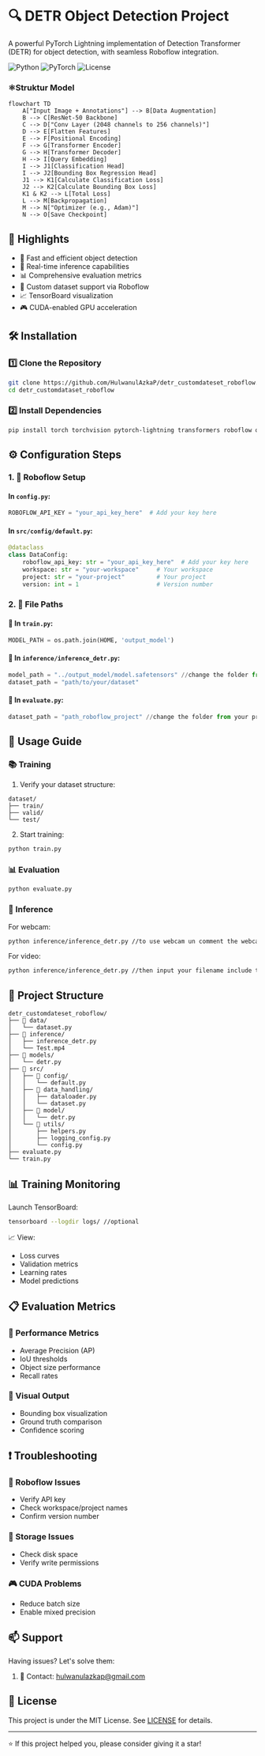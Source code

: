 # 🔍 DETR Object Detection Project

A powerful PyTorch Lightning implementation of Detection Transformer (DETR) for object detection, with seamless Roboflow integration.

![Python](https://img.shields.io/badge/Python-3.8+-blue.svg)
![PyTorch](https://img.shields.io/badge/PyTorch-2.0+-red.svg)
![License](https://img.shields.io/badge/license-MIT-green.svg)


### ⚛️Struktur Model

```mermaid
flowchart TD
    A["Input Image + Annotations"] --> B[Data Augmentation]
    B --> C[ResNet-50 Backbone]
    C --> D["Conv Layer (2048 channels to 256 channels)"]
    D --> E[Flatten Features]
    E --> F[Positional Encoding]
    F --> G[Transformer Encoder]
    G --> H[Transformer Decoder]
    H --> I[Query Embedding]
    I --> J1[Classification Head]
    I --> J2[Bounding Box Regression Head]
    J1 --> K1[Calculate Classification Loss]
    J2 --> K2[Calculate Bounding Box Loss]
    K1 & K2 --> L[Total Loss]
    L --> M[Backpropagation]
    M --> N["Optimizer (e.g., Adam)"]
    N --> O[Save Checkpoint]
```

## 🌟 Highlights

- 🚀 Fast and efficient object detection
- 🎯 Real-time inference capabilities
- 📊 Comprehensive evaluation metrics
- 🔄 Custom dataset support via Roboflow
- 📈 TensorBoard visualization
- 🎮 CUDA-enabled GPU acceleration

## 🛠️ Installation

### 1️⃣ Clone the Repository
```bash
git clone https://github.com/HulwanulAzkaP/detr_customdateset_roboflow.git
cd detr_customdataset_roboflow
```

### 2️⃣ Install Dependencies
```bash
pip install torch torchvision pytorch-lightning transformers roboflow opencv-python supervision
```

## ⚙️ Configuration Steps

### 1. 🔑 Roboflow Setup

#### In `config.py`:
```python
ROBOFLOW_API_KEY = "your_api_key_here"  # Add your key here
```

#### In `src/config/default.py`:
```python
@dataclass
class DataConfig:
    roboflow_api_key: str = "your_api_key_here"  # Add your key here
    workspace: str = "your-workspace"     # Your workspace
    project: str = "your-project"         # Your project
    version: int = 1                      # Version number
```

### 2. 📁 File Paths

#### 📍 In `train.py`:
```python
MODEL_PATH = os.path.join(HOME, 'output_model')
```

#### 📍 In `inference/inference_detr.py`:
```python
model_path = "../output_model/model.safetensors" //change the folder from your project
dataset_path = "path/to/your/dataset"
```

#### 📍 In `evaluate.py`:
```python
dataset_path = "path_roboflow_project" //change the folder from your project
```

## 🚀 Usage Guide

### 📚 Training

1. Verify your dataset structure:
```
dataset/
├── train/
├── valid/
└── test/
```

2. Start training:
```bash
python train.py
```

### 📊 Evaluation

```bash
python evaluate.py
```

### 🎥 Inference

For webcam:
```bash
python inference/inference_detr.py //to use webcam un comment the webcam code
```

For video:
```bash
python inference/inference_detr.py //then input your filename include the extension(.mp4)
```

## 📂 Project Structure

```
detr_customdateset_roboflow/
├── 📁 data/
│   └── dataset.py
├── 📁 inference/
│   ├── inference_detr.py
│   └── Test.mp4
├── 📁 models/
│   └── detr.py
├── 📁 src/
│   ├── 📁 config/
│   │   └── default.py
│   ├── 📁 data_handling/
│   │   ├── dataloader.py
│   │   └── dataset.py
│   ├── 📁 model/
│   │   └── detr.py
│   └── 📁 utils/
│       ├── helpers.py
│       ├── logging_config.py
│       └── config.py
├── evaluate.py
└── train.py
```

## 📊 Training Monitoring

Launch TensorBoard:
```bash
tensorboard --logdir logs/ //optional
```

📈 View:
- Loss curves
- Validation metrics
- Learning rates
- Model predictions

## 📋 Evaluation Metrics

### 🎯 Performance Metrics
- Average Precision (AP)
- IoU thresholds
- Object size performance
- Recall rates

### 📸 Visual Output
- Bounding box visualization
- Ground truth comparison
- Confidence scoring

## ❗ Troubleshooting

### 🔑 Roboflow Issues
- Verify API key
- Check workspace/project names
- Confirm version number

### 💾 Storage Issues
- Check disk space
- Verify write permissions

### 🎮 CUDA Problems
- Reduce batch size
- Enable mixed precision


## 📫 Support

Having issues? Let's solve them:

1. 📧 Contact: hulwanulazkap@gmail.com

## 📄 License

This project is under the MIT License. See [LICENSE](LICENSE) for details.

---
⭐ If this project helped you, please consider giving it a star!
